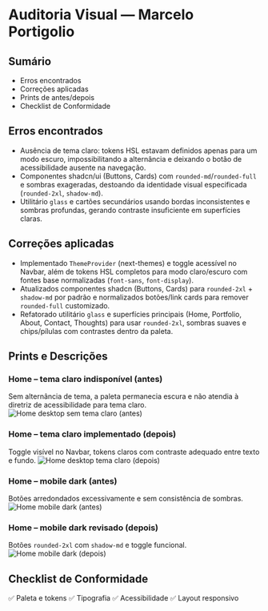 # Auditoria Visual — Marcelo Portigolio

## Sumário
- Erros encontrados
- Correções aplicadas
- Prints de antes/depois
- Checklist de Conformidade

## Erros encontrados
- Ausência de tema claro: tokens HSL estavam definidos apenas para um modo escuro, impossibilitando a alternância e deixando o botão de acessibilidade ausente na navegação.
- Componentes shadcn/ui (Buttons, Cards) com `rounded-md`/`rounded-full` e sombras exageradas, destoando da identidade visual especificada (`rounded-2xl`, `shadow-md`).
- Utilitário `glass` e cartões secundários usando bordas inconsistentes e sombras profundas, gerando contraste insuficiente em superfícies claras.

## Correções aplicadas
- Implementado `ThemeProvider` (next-themes) e toggle acessível no Navbar, além de tokens HSL completos para modo claro/escuro com fontes base normalizadas (`font-sans`, `font-display`).
- Atualizados componentes shadcn (Buttons, Cards) para `rounded-2xl` + `shadow-md` por padrão e normalizados botões/link cards para remover `rounded-full` customizado.
- Refatorado utilitário `glass` e superfícies principais (Home, Portfolio, About, Contact, Thoughts) para usar `rounded-2xl`, sombras suaves e chips/pílulas com contrastes dentro da paleta.

## Prints e Descrições

### Home – tema claro indisponível (antes)
Sem alternância de tema, a paleta permanecia escura e não atendia à diretriz de acessibilidade para tema claro.
![Home desktop sem tema claro (antes)](browser:/invocations/hffbbdfy/artifacts/artifacts/home-desktop-light-before.png)

### Home – tema claro implementado (depois)
Toggle visível no Navbar, tokens claros com contraste adequado entre texto e fundo.
![Home desktop tema claro (depois)](browser:/invocations/zqstetrv/artifacts/artifacts/home-desktop-light-after.png)

### Home – mobile dark (antes)
Botões arredondados excessivamente e sem consistência de sombras.
![Home mobile dark (antes)](browser:/invocations/hffbbdfy/artifacts/artifacts/home-mobile-dark-before.png)

### Home – mobile dark revisado (depois)
Botões `rounded-2xl` com `shadow-md` e toggle funcional.
![Home mobile dark (depois)](browser:/invocations/zqstetrv/artifacts/artifacts/home-mobile-dark-after.png)

## Checklist de Conformidade
✅ Paleta e tokens
✅ Tipografia
✅ Acessibilidade
✅ Layout responsivo
